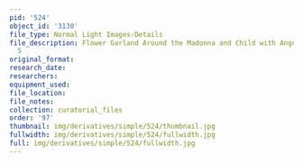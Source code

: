 ```yaml
---
pid: '524'
object_id: '3130'
file_type: Normal Light Images›Details
file_description: Flower Garland Around the Madonna and Child with Angels - Detail
  5
original_format:
research_date:
researchers:
equipment_used:
file_location:
file_notes:
collection: curatorial_files
order: '97'
thumbnail: img/derivatives/simple/524/thumbnail.jpg
fullwidth: img/derivatives/simple/524/fullwidth.jpg
full: img/derivatives/simple/524/fullwidth.jpg
---
```

